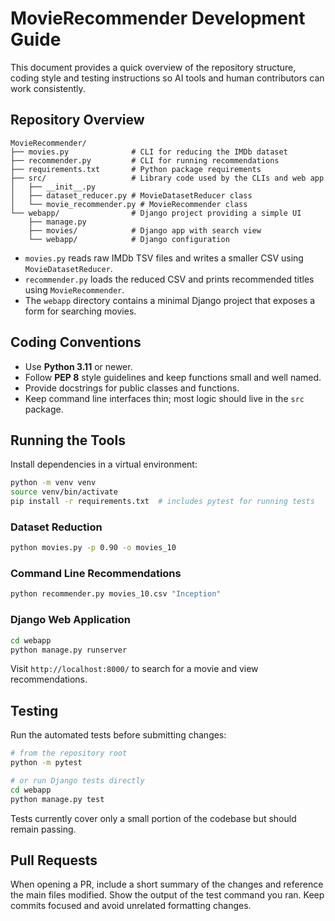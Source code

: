# MovieRecommender Development Guide

This document provides a quick overview of the repository structure, coding style and testing instructions so AI tools and human contributors can work consistently.

## Repository Overview

```
MovieRecommender/
├── movies.py              # CLI for reducing the IMDb dataset
├── recommender.py         # CLI for running recommendations
├── requirements.txt       # Python package requirements
├── src/                   # Library code used by the CLIs and web app
│   ├── __init__.py
│   ├── dataset_reducer.py # MovieDatasetReducer class
│   └── movie_recommender.py # MovieRecommender class
└── webapp/                # Django project providing a simple UI
    ├── manage.py
    ├── movies/            # Django app with search view
    └── webapp/            # Django configuration
```

* `movies.py` reads raw IMDb TSV files and writes a smaller CSV using `MovieDatasetReducer`.
* `recommender.py` loads the reduced CSV and prints recommended titles using `MovieRecommender`.
* The `webapp` directory contains a minimal Django project that exposes a form for searching movies.

## Coding Conventions

* Use **Python 3.11** or newer.
* Follow **PEP 8** style guidelines and keep functions small and well named.
* Provide docstrings for public classes and functions.
* Keep command line interfaces thin; most logic should live in the `src` package.

## Running the Tools

Install dependencies in a virtual environment:

```bash
python -m venv venv
source venv/bin/activate
pip install -r requirements.txt  # includes pytest for running tests
```

### Dataset Reduction

```bash
python movies.py -p 0.90 -o movies_10
```

### Command Line Recommendations

```bash
python recommender.py movies_10.csv "Inception"
```

### Django Web Application

```bash
cd webapp
python manage.py runserver
```

Visit `http://localhost:8000/` to search for a movie and view recommendations.

## Testing

Run the automated tests before submitting changes:

```bash
# from the repository root
python -m pytest

# or run Django tests directly
cd webapp
python manage.py test
```

Tests currently cover only a small portion of the codebase but should remain passing.

## Pull Requests

When opening a PR, include a short summary of the changes and reference the main files modified. Show the output of the test command you ran. Keep commits focused and avoid unrelated formatting changes.

